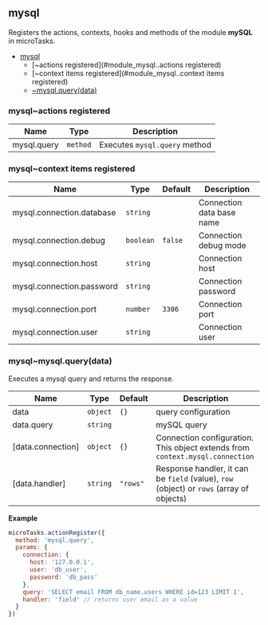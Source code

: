 <a name="module_mysql"></a>

## mysql
Registers the actions, contexts, hooks and methods of the module **mySQL** in microTasks.


* [mysql](#module_mysql)
    * [~actions registered](#module_mysql..actions registered)
    * [~context items registered](#module_mysql..context items registered)
    * [~mysql.query(data)](#module_mysql..mysql.query)

<a name="module_mysql..actions registered"></a>

### mysql~actions registered

| Name | Type | Description |
| --- | --- | --- |
| mysql.query | <code>method</code> | Executes `mysql.query` method |

<a name="module_mysql..context items registered"></a>

### mysql~context items registered

| Name | Type | Default | Description |
| --- | --- | --- | --- |
| mysql.connection.database | <code>string</code> |  | Connection data base name |
| mysql.connection.debug | <code>boolean</code> | <code>false</code> | Connection debug mode |
| mysql.connection.host | <code>string</code> |  | Connection host |
| mysql.connection.password | <code>string</code> |  | Connection password |
| mysql.connection.port | <code>number</code> | <code>3306</code> | Connection port |
| mysql.connection.user | <code>string</code> |  | Connection user |

<a name="module_mysql..mysql.query"></a>

### mysql~mysql.query(data)
Executes a mysql query and returns the response.


| Name | Type | Default | Description |
| --- | --- | --- | --- |
| data | <code>object</code> | <code>{}</code> | query configuration |
| data.query | <code>string</code> |  | mySQL query |
| [data.connection] | <code>object</code> | <code>{}</code> | Connection configuration. This object extends from `context.mysql.connection` |
| [data.handler] | <code>string</code> | <code>&quot;rows&quot;</code> | Response handler, it can be `field` (value), `row` (object) or `rows` (array of objects) |

**Example**  
```js
microTasks.actionRegister({
  method: 'mysql.query',
  params: {
    connection: {
      host: '127.0.0.1',
      user: 'db_user',
      password: 'db_pass'
    },
    query: 'SELECT email FROM db_name.users WHERE id=123 LIMIT 1',
    handler: 'field' // returns user email as a value
  }
})
```
